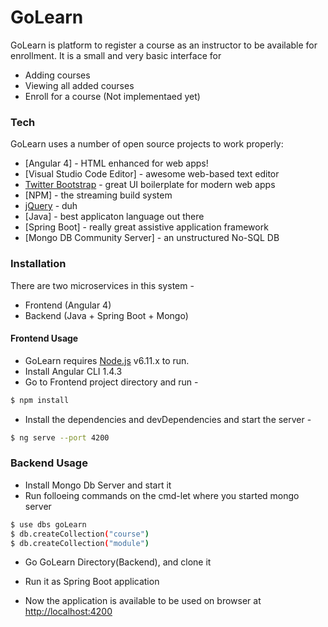 # GoLearn

GoLearn is platform to register a course as an instructor to be available for enrollment. It is a small and very basic interface for 
  - Adding courses
  - Viewing all added courses
  - Enroll for a course (Not implementaed yet)
  
### Tech

GoLearn uses a number of open source projects to work properly:

* [Angular 4] - HTML enhanced for web apps!
* [Visual Studio Code Editor] - awesome web-based text editor
* [Twitter Bootstrap] - great UI boilerplate for modern web apps
* [NPM] - the streaming build system
* [jQuery] - duh
* [Java] - best applicaton language out there
* [Spring Boot] - really great assistive application framework
* [Mongo DB Community Server] - an unstructured No-SQL DB

### Installation
There are two microservices in this system -
* Frontend (Angular 4)
* Backend (Java + Spring Boot + Mongo)

#### Frontend Usage
* GoLearn requires [Node.js](https://nodejs.org/) v6.11.x to run.
* Install Angular CLI 1.4.3
* Go to Frontend project directory and run -
```sh
$ npm install
```
* Install the dependencies and devDependencies and start the server -
```sh
$ ng serve --port 4200
```

### Backend Usage
* Install Mongo Db Server and start it
* Run folloeing commands on the cmd-let where you started mongo server
```sh
$ use dbs goLearn
$ db.createCollection("course")
$ db.createCollection("module")
```
* Go GoLearn Directory(Backend), and clone it
* Run it as Spring Boot application

* Now the application is available to be used on browser at <http://localhost:4200>

[//]: # (These are reference links used in the body of this note and get stripped out when the markdown processor does its job. There is no need to format nicely because it shouldn't be seen. Thanks SO - http://stackoverflow.com/questions/4823468/store-comments-in-markdown-syntax)


   [node.js]: <http://nodejs.org>
   [Twitter Bootstrap]: <http://twitter.github.com/bootstrap/>
   [jQuery]: <http://jquery.com>
   [AngularJS]: <http://angularjs.org>
